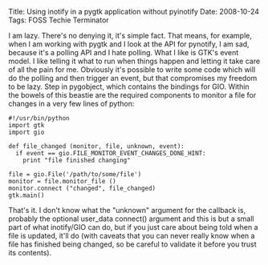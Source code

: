 Title: Using inotify in a pygtk application without pyinotify
Date: 2008-10-24
Tags: FOSS Techie Terminator

I am lazy. There's no denying it, it's simple fact.
That means, for example, when I am working with pygtk and I look at the API for pynotify, I am sad, because it's a polling API and I hate polling.
What I like is GTK's event model. I like telling it what to run when things happen and letting it take care of all the pain for me. Obviously it's possible to write some code which will do the polling and then trigger an event, but that compromises my freedom to be lazy.
Step in pygobject, which contains the bindings for GIO. Within the bowels of this beastie are the required components to monitor a file for changes in a very few lines of python:

```
#!/usr/bin/python
import gtk
import gio

def file_changed (monitor, file, unknown, event):
  if event == gio.FILE_MONITOR_EVENT_CHANGES_DONE_HINT:
    print "file finished changing"

file = gio.File('/path/to/some/file')
monitor = file.monitor_file ()
monitor.connect ("changed", file_changed)
gtk.main()
```

That's it. I don't know what the "unknown" argument for the callback is, probably the optional user\_data connect() argument and this is but a small part of what inotify/GIO can do, but if you just care about being told when a file is updated, it'll do (with caveats that you can never really know when a file has finished being changed, so be careful to validate it before you trust its contents).
